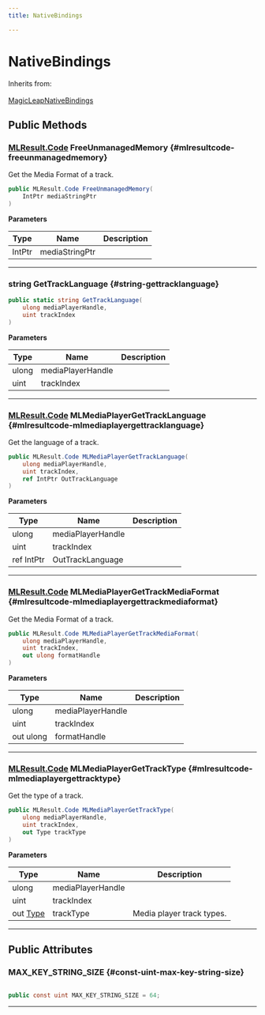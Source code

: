 ```yaml
---
title: NativeBindings

---
```


# NativeBindings







Inherits from: <br></br>[MagicLeapNativeBindings](/versioned_docs/version-14-Jun-2023/unity-api/api/UnityEngine.XR.MagicLeap.Native/MagicLeapNativeBindings/UnityEngine.XR.MagicLeap.Native.MagicLeapNativeBindings.md)




## Public Methods

### [MLResult.Code](/versioned_docs/version-14-Jun-2023/unity-api/api/UnityEngine.XR.MagicLeap/UnityEngine.XR.MagicLeap.MLResult.md#enums-code) FreeUnmanagedMemory {#mlresultcode-freeunmanagedmemory}

Get the Media Format of a track. 

```csharp
public MLResult.Code FreeUnmanagedMemory(
    IntPtr mediaStringPtr
)
```


**Parameters**

| Type | Name  | Description  | 
|--|--|--|
| IntPtr |mediaStringPtr||






-----------

### string GetTrackLanguage {#string-gettracklanguage}

```csharp
public static string GetTrackLanguage(
    ulong mediaPlayerHandle,
    uint trackIndex
)
```


**Parameters**

| Type | Name  | Description  | 
|--|--|--|
| ulong |mediaPlayerHandle||
| uint |trackIndex||






-----------

### [MLResult.Code](/versioned_docs/version-14-Jun-2023/unity-api/api/UnityEngine.XR.MagicLeap/UnityEngine.XR.MagicLeap.MLResult.md#enums-code) MLMediaPlayerGetTrackLanguage {#mlresultcode-mlmediaplayergettracklanguage}

Get the language of a track. 

```csharp
public MLResult.Code MLMediaPlayerGetTrackLanguage(
    ulong mediaPlayerHandle,
    uint trackIndex,
    ref IntPtr OutTrackLanguage
)
```


**Parameters**

| Type | Name  | Description  | 
|--|--|--|
| ulong |mediaPlayerHandle||
| uint |trackIndex||
| ref IntPtr |OutTrackLanguage||






-----------

### [MLResult.Code](/versioned_docs/version-14-Jun-2023/unity-api/api/UnityEngine.XR.MagicLeap/UnityEngine.XR.MagicLeap.MLResult.md#enums-code) MLMediaPlayerGetTrackMediaFormat {#mlresultcode-mlmediaplayergettrackmediaformat}

Get the Media Format of a track. 

```csharp
public MLResult.Code MLMediaPlayerGetTrackMediaFormat(
    ulong mediaPlayerHandle,
    uint trackIndex,
    out ulong formatHandle
)
```


**Parameters**

| Type | Name  | Description  | 
|--|--|--|
| ulong |mediaPlayerHandle||
| uint |trackIndex||
| out ulong |formatHandle||






-----------

### [MLResult.Code](/versioned_docs/version-14-Jun-2023/unity-api/api/UnityEngine.XR.MagicLeap/UnityEngine.XR.MagicLeap.MLResult.md#enums-code) MLMediaPlayerGetTrackType {#mlresultcode-mlmediaplayergettracktype}

Get the type of a track. 

```csharp
public MLResult.Code MLMediaPlayerGetTrackType(
    ulong mediaPlayerHandle,
    uint trackIndex,
    out Type trackType
)
```


**Parameters**

| Type | Name  | Description  | 
|--|--|--|
| ulong |mediaPlayerHandle||
| uint |trackIndex||
| out [Type](/versioned_docs/version-14-Jun-2023/unity-api/api/UnityEngine.XR.MagicLeap/MLMedia/Player/Track/UnityEngine.XR.MagicLeap.MLMedia.Player.Track.md#enums-type) |trackType|Media player track types. |






-----------

## Public Attributes

### MAX_KEY_STRING_SIZE {#const-uint-max-key-string-size}

```csharp

public const uint MAX_KEY_STRING_SIZE = 64;

```






-----------

